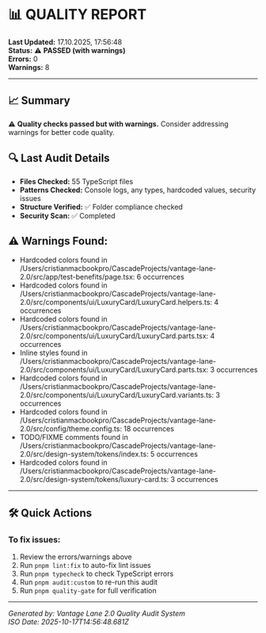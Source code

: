 # 📊 QUALITY REPORT

**Last Updated:** 17.10.2025, 17:56:48  
**Status:** ⚠️ **PASSED (with warnings)**  
**Errors:** 0  
**Warnings:** 8  

---

## 📈 Summary

⚠️  **Quality checks passed but with warnings.** Consider addressing warnings for better code quality.

## 🔍 Last Audit Details

- **Files Checked:** 55 TypeScript files
- **Patterns Checked:** Console logs, any types, hardcoded values, security issues
- **Structure Verified:** ✅ Folder compliance checked
- **Security Scan:** ✅ Completed


## ⚠️ Warnings Found:
- Hardcoded colors found in /Users/cristianmacbookpro/CascadeProjects/vantage-lane-2.0/src/app/test-benefits/page.tsx: 6 occurrences
- Hardcoded colors found in /Users/cristianmacbookpro/CascadeProjects/vantage-lane-2.0/src/components/ui/LuxuryCard/LuxuryCard.helpers.ts: 4 occurrences
- Hardcoded colors found in /Users/cristianmacbookpro/CascadeProjects/vantage-lane-2.0/src/components/ui/LuxuryCard/LuxuryCard.parts.tsx: 4 occurrences
- Inline styles found in /Users/cristianmacbookpro/CascadeProjects/vantage-lane-2.0/src/components/ui/LuxuryCard/LuxuryCard.parts.tsx: 3 occurrences
- Hardcoded colors found in /Users/cristianmacbookpro/CascadeProjects/vantage-lane-2.0/src/components/ui/LuxuryCard/LuxuryCard.variants.ts: 3 occurrences
- Hardcoded colors found in /Users/cristianmacbookpro/CascadeProjects/vantage-lane-2.0/src/config/theme.config.ts: 18 occurrences
- TODO/FIXME comments found in /Users/cristianmacbookpro/CascadeProjects/vantage-lane-2.0/src/design-system/tokens/index.ts: 5 occurrences
- Hardcoded colors found in /Users/cristianmacbookpro/CascadeProjects/vantage-lane-2.0/src/design-system/tokens/luxury-card.ts: 3 occurrences


---

## 🛠️ Quick Actions


### To fix issues:
1. Review the errors/warnings above
2. Run `pnpm lint:fix` to auto-fix lint issues
3. Run `pnpm typecheck` to check TypeScript errors
4. Run `pnpm audit:custom` to re-run this audit
5. Run `pnpm quality-gate` for full verification


---

*Generated by: Vantage Lane 2.0 Quality Audit System*  
*ISO Date: 2025-10-17T14:56:48.681Z*
